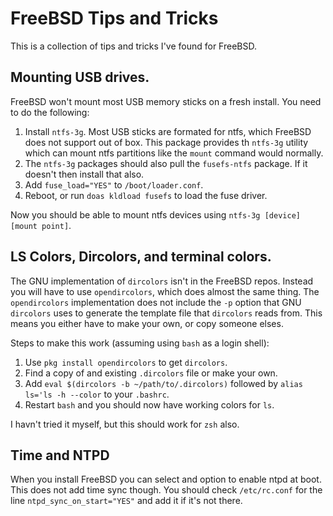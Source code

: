 # FreeBSD Tips and Tricks

This is a collection of tips and tricks I've found for FreeBSD.

## Mounting USB drives.

FreeBSD won't mount most USB memory sticks on a fresh install. You need to do
the following:

1. Install `ntfs-3g`. Most USB sticks are formated for ntfs, which FreeBSD does not support out of box. This package provides th `ntfs-3g` utility which can mount ntfs partitions like the `mount` command would normally.
1. The `ntfs-3g` packages should also pull the `fusefs-ntfs` package.  If it doesn't then install that also. 
1. Add `fuse_load="YES"` to `/boot/loader.conf`.
1. Reboot, or run `doas kldload fusefs` to load the fuse driver.

Now you should be able to mount ntfs devices using `ntfs-3g [device] [mount point]`.

## LS Colors, Dircolors, and terminal colors.

The GNU implementation of `dircolors` isn't in the FreeBSD repos. Instead you will have to use `opendircolors`, which does almost the same thing. The `opendircolors` implementation does not include the `-p` option that GNU `dircolors` uses to generate the template file that `dircolors` reads from. This means you either have to make your own, or copy someone elses.

Steps to make this work (assuming using `bash` as a login shell):

1. Use `pkg install opendircolors` to get `dircolors`.
1. Find a copy of and existing `.dircolors` file or make your own.
1. Add `eval $(dircolors -b ~/path/to/.dircolors)` followed by `alias ls='ls -h --color` to your `.bashrc`.
1. Restart `bash` and you should now have working colors for `ls`.

I havn't tried it myself, but this should work for `zsh` also.

## Time and NTPD

When you install FreeBSD you can select and option to enable ntpd at boot.  This does not add time sync though.  You should check `/etc/rc.conf` for the line `ntpd_sync_on_start="YES"` and add it if it's not there.
